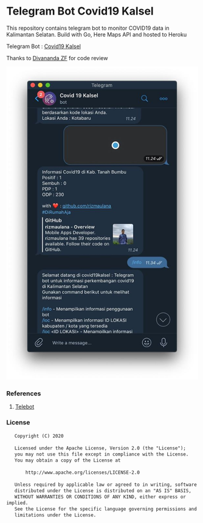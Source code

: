 # Telegram Bot Covid19 Kalsel
This repository contains telegram bot to monitor COVID19 data in Kalimantan Selatan. Build with Go, Here Maps API and hosted to Heroku

Telegram Bot : [Covid19 Kalsel](https://t.me/covid19kalselbot)

Thanks to [Divananda ZF](https://github.com/ivandzf) for code review

![alt text](https://github.com/rizmaulana/go-covid19-bot/blob/master/screenshot/92735227_3458059020906660_8846061251550248960_o.jpg)



### References
1. [Telebot](https://github.com/tucnak/telebot) 


### License
```
   Copyright (C) 2020

   Licensed under the Apache License, Version 2.0 (the "License");
   you may not use this file except in compliance with the License.
   You may obtain a copy of the License at

       http://www.apache.org/licenses/LICENSE-2.0

   Unless required by applicable law or agreed to in writing, software
   distributed under the License is distributed on an "AS IS" BASIS,
   WITHOUT WARRANTIES OR CONDITIONS OF ANY KIND, either express or implied.
   See the License for the specific language governing permissions and
   limitations under the License.
```
